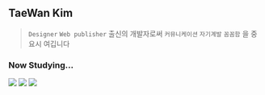 ## TaeWan Kim
> `Designer` `Web publisher` 출신의 개발자로써 `커뮤니케이션` `자기계발` `꼼꼼함` 을 중요시 여깁니다


### Now Studying...
<a href="#none" target="_blank"><img src="https://img.shields.io/badge/Jest-ffffff?style=flat&logo=Jest&logoColor=C21325"/></a>
<a href="#none" target="_blank"><img src="https://img.shields.io/badge/Next.js-ffffff?style=flat&logo=Next.js&logoColor=C21325"/></a>
<a href="#none" target="_blank"><img src="https://img.shields.io/badge/Node.Js-ffffff?style=flat&logo=Node.Js&logoColor=C21325"/></a>

